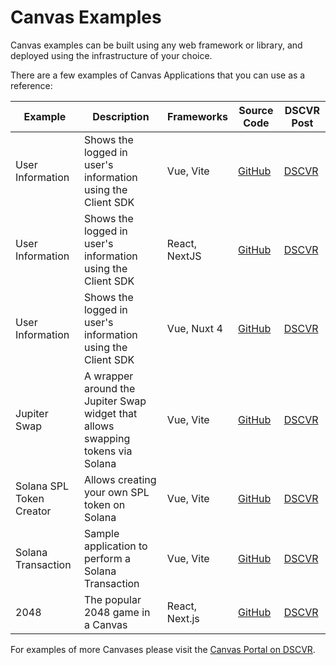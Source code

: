  
# Canvas Examples

Canvas examples can be built using any web framework or library, and deployed using the infrastructure of your choice.

There are a few examples of Canvas Applications that you can use as a reference:

| Example | Description | Frameworks | Source Code | DSCVR Post |
| --- | --- | --- | --- | --- |
| User Information | Shows the logged in user's information using the Client SDK | Vue, Vite | [GitHub](https://github.com/dscvr-one/dscvr-canvas/tree/main/examples/getting-started) | [DSCVR](https://dscvr.one/post/1201336798328913924/dscvr-user-info) |
| User Information | Shows the logged in user's information using the Client SDK | React, NextJS | [GitHub](https://github.com/rckprtr/canvas-nextjs-boilerplate) | [DSCVR](https://dscvr.one/post/1200873818034277208/canvas-next-js-react-boilerplate) |
| User Information | Shows the logged in user's information using the Client SDK | Vue, Nuxt 4 | [GitHub](https://github.com/vinayakkulkarni/canvas-nuxt-boilerplate) | [DSCVR](https://dscvr.one/post/1201003057895178262/canvas-nuxt-4-vue-boilerplate) |
| Jupiter Swap | A wrapper around the Jupiter Swap widget that allows swapping tokens via Solana | Vue, Vite | [GitHub](https://github.com/dscvr-one/dscvr-canvas/tree/main/examples/jupiter-swap) | [DSCVR](https://dscvr.one/post/1201336798328913923/jupiter-trading) |
| Solana SPL Token Creator | Allows creating your own SPL token on Solana | Vue, Vite | [GitHub](https://github.com/rckprtr/canvas-token-minter-express) | [DSCVR](https://dscvr.one/post/1201336798328913922/solana-spl-token-creator) |
| Solana Transaction | Sample application to perform a Solana Transaction | Vue, Vite | [GitHub](https://github.com/dscvr-one/dscvr-canvas/tree/main/examples/transaction) | [DSCVR](https://dscvr.one/post/1201336798328914016/make-solana-transactions) |
| 2048 | The popular 2048 game in a Canvas | React, Next.js | [GitHub](https://github.com/rckprtr/canvas-2048/) | [DSCVR](https://dscvr.one/post/1201336798328913924/dscvr-2048) |

For examples of more Canvases please visit the [Canvas Portal on DSCVR](https://dscvr.one/p/canvas).
